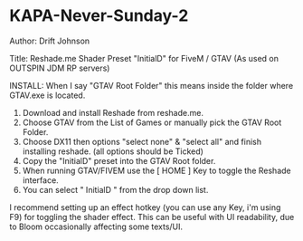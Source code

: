# KAPA-Never-Sunday-2
Author:   Drift Johnson

Title:    Reshade.me Shader Preset "InitialD" for FiveM / GTAV
          (As used on OUTSPIN JDM RP servers)

INSTALL:
When I say "GTAV Root Folder" this means inside the folder where GTAV.exe is located.

1. Download and install Reshade from reshade.me.
2. Choose GTAV from the List of Games or manually pick the GTAV Root Folder. 
3. Choose DX11 then options "select none" & "select all" and finish installing reshade. (all options should be Ticked)
4. Copy the "InitialD" preset into the GTAV Root folder.
5. When running GTAV/FIVEM use the [ HOME ] Key to toggle the Reshade interface.
6. You can select " InitialD " from the drop down list.


I recommend setting up an effect hotkey (you can use any Key, i'm using F9) for toggling the shader effect.
This can be useful with UI readability, due to Bloom occasionally affecting some texts/UI.
